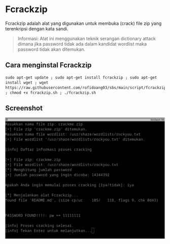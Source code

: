 # Fcrackzip

Fcrackzip adalah alat yang digunakan untuk membuka (crack) file zip yang terenkripsi dengan kata sandi.

> Informasi: Alat ini menggunakan teknik serangan dictionary attack dimana jika password tidak ada dalam kandidat wordlist maka password tidak akan ditemukan.

## Cara menginstal Fcrackzip

```
sudo apt-get update ; sudo apt-get install fcrackzip ; sudo apt-get install wget ; wget https://raw.githubusercontent.com/rofidoang03/sbs/main/script/fcrackzip/fcrackzip.sh ; chmod +x fcrackzip.sh ; ./fcrackzip.sh
```

## Screenshot 

![](https://github.com/rofidoang03/sbs/blob/main/script/fcrackzip/fcrackzip.jpg)
